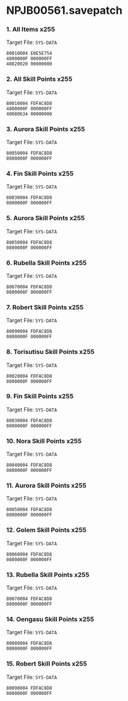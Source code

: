 # NPJB00561.savepatch

### 1. All Items x255

Target File: `SYS-DATA`

```
80010004 E0E5E754
4800000F 000000FF
40820020 00000000
```

### 2. All Skill Points x255

Target File: `SYS-DATA`

```
80010004 FDFAC8D8
4800000F 000000FF
40080634 00000000
```

### 3. Aurora Skill Points x255

Target File: `SYS-DATA`

```
80050004 FDFAC8D8
0800000F 000000FF
```

### 4. Fin Skill Points x255

Target File: `SYS-DATA`

```
80030004 FDFAC8D8
0800000F 000000FF
```

### 5. Aurora Skill Points x255

Target File: `SYS-DATA`

```
80050004 FDFAC8D8
0800000F 000000FF
```

### 6. Rubella Skill Points x255

Target File: `SYS-DATA`

```
80070004 FDFAC8D8
0800000F 000000FF
```

### 7. Robert Skill Points x255

Target File: `SYS-DATA`

```
80090004 FDFAC8D8
0800000F 000000FF
```

### 8. Torisutisu Skill Points x255

Target File: `SYS-DATA`

```
80020004 FDFAC8D8
0800000F 000000FF
```

### 9. Fin Skill Points x255

Target File: `SYS-DATA`

```
80030004 FDFAC8D8
0800000F 000000FF
```

### 10. Nora Skill Points x255

Target File: `SYS-DATA`

```
80040004 FDFAC8D8
0800000F 000000FF
```

### 11. Aurora Skill Points x255

Target File: `SYS-DATA`

```
80050004 FDFAC8D8
0800000F 000000FF
```

### 12. Golem Skill Points x255

Target File: `SYS-DATA`

```
80060004 FDFAC8D8
0800000F 000000FF
```

### 13. Rubella Skill Points x255

Target File: `SYS-DATA`

```
80070004 FDFAC8D8
0800000F 000000FF
```

### 14. Oengasu Skill Points x255

Target File: `SYS-DATA`

```
80080004 FDFAC8D8
0800000F 000000FF
```

### 15. Robert Skill Points x255

Target File: `SYS-DATA`

```
80090004 FDFAC8D8
0800000F 000000FF
```

